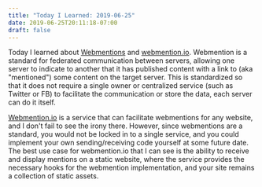 ```yaml
---
title: "Today I Learned: 2019-06-25"
date: 2019-06-25T20:11:18-07:00
draft: false
---
```


Today I learned about [Webmentions](https://webmention.net/draft/) and [webmention.io](https://www.webmention.io). Webmention is a standard for federated communication between servers, allowing one server to indicate to another that it has published content with a link to (aka "mentioned") some content on the target server. This is standardized so that it does not require a single owner or centralized service (such as Twitter or FB) to facilitate the communication or store the data, each server can do it itself.

[Webmention.io](https://www.webmention.io) is a service that can facilitate webmentions for any website, and I don't fail to see the irony there. However, since webmentions are a standard, you would not be locked in to a single service, and you could implement your own sending/receiving code yourself at some future date. The best use case for webmention.io that I can see is the ability to receive and display mentions on a static website, where the service provides the necessary hooks for the webmention implementation, and your site remains a collection of static assets.
